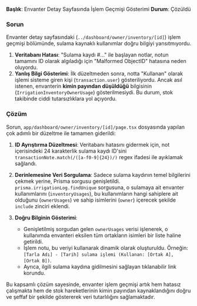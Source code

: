 **Başlık**: Envanter Detay Sayfasında İşlem Geçmişi Gösterimi
**Durum**: Çözüldü

### Sorun
Envanter detay sayfasındaki (`../dashboard/owner/inventory/[id]`) işlem geçmişi bölümünde, sulama kaynaklı kullanımlar doğru bilgiyi yansıtmıyordu.
1.  **Veritabanı Hatası**: "Sulama kaydı #..." ile başlayan notlar, notun tamamını ID olarak algıladığı için "Malformed ObjectID" hatasına neden oluyordu.
2.  **Yanlış Bilgi Gösterimi**: İlk düzeltmeden sonra, notta "Kullanan" olarak işlemi sisteme giren kişi (`transaction.user`) gösteriliyordu. Ancak asıl istenen, envanterin **kimin payından düşüldüğü** bilgisinin (`IrrigationInventoryOwnerUsage`) gösterilmesiydi. Bu durum, stok takibinde ciddi tutarsızlıklara yol açıyordu.

### Çözüm
Sorun, `app/dashboard/owner/inventory/[id]/page.tsx` dosyasında yapılan çok adımlı bir düzeltme ile tamamen giderildi:

1.  **ID Ayrıştırma Düzeltmesi**: Veritabanı hatasını gidermek için, not içerisindeki 24 karakterlik sulama kaydı ID'sini `transactionNote.match(/([a-f0-9]{24})/)` regex ifadesi ile ayıklamak sağlandı.

2.  **Derinlemesine Veri Sorgulama**: Sadece sulama kaydının temel bilgilerini çekmek yerine, Prisma sorgusu genişletildi. `prisma.irrigationLog.findUnique` sorgusuna, o sulamaya ait envanter kullanımlarını (`inventoryUsages`), bu kullanımların hangi sahiplere ait olduğunu (`ownerUsages`) ve sahip isimlerini (`owner`) içerecek şekilde `include` zinciri eklendi.

3.  **Doğru Bilginin Gösterimi**:
    *   Genişletilmiş sorgudan gelen `ownerUsages` verisi işlenerek, o kullanımda envanteri eksilen tüm ortakların isimleri bir liste haline getirildi.
    *   İşlem notu, bu veriyi kullanarak dinamik olarak oluşturuldu. Örneğin: `[Tarla Adı] - [Tarih] sulama işlemi (Kullanan: [Ortak A], [Ortak B])`.
    *   Ayrıca, ilgili sulama kaydına gidilmesini sağlayan tıklanabilir link korundu.

Bu kapsamlı çözüm sayesinde, envanter işlem geçmişi artık hem hatasız çalışmakta hem de stok hareketlerinin kimin payından kaynaklandığını doğru ve şeffaf bir şekilde göstererek veri tutarlılığını sağlamaktadır.